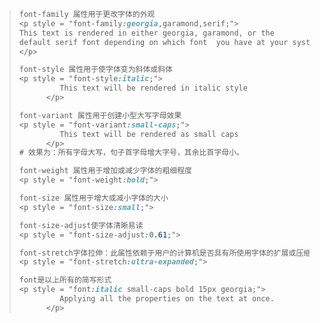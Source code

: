 > ```css
> font-family 属性用于更改字体的外观
> <p style = "font-family:georgia,garamond,serif;">
> This text is rendered in either georgia, garamond, or the 
> default serif font depending on which font  you have at your system.
> </p>
> ```
>
> ```css
> font-style 属性用于使字体变为斜体或斜体
> <p style = "font-style:italic;">
>          This text will be rendered in italic style
>       </p>
> ```
>
> ```css
> font-variant 属性用于创建小型大写字母效果
> <p style = "font-variant:small-caps;">
>          This text will be rendered as small caps
>       </p>
> # 效果为：所有字母大写，句子首字母增大字号，其余比首字母小。
> ```
>
> ```css
> font-weight 属性用于增加或减少字体的粗细程度
> <p style = "font-weight:bold;">
> ```
>
> ```css
> font-size 属性用于增大或减小字体的大小
> <p style = "font-size:small;">
> ```
>
> ```css
> font-size-adjust使字体清晰易读
> <p style = "font-size-adjust:0.61;">
> ```
>
> ```css
> font-stretch字体拉伸：此属性依赖于用户的计算机是否具有所使用字体的扩展或压缩版本。Possible values could be normal, wider, narrower, ultra-condensed, extra-condensed, condensed, semi-condensed, semi-expanded, expanded, extra-expanded, ultra-expanded.
> <p style = "font-stretch:ultra-expanded;">
> ```
>
> ```css
> font是以上所有的简写形式
> <p style = "font:italic small-caps bold 15px georgia;">
>          Applying all the properties on the text at once.
>       </p>
> ```

